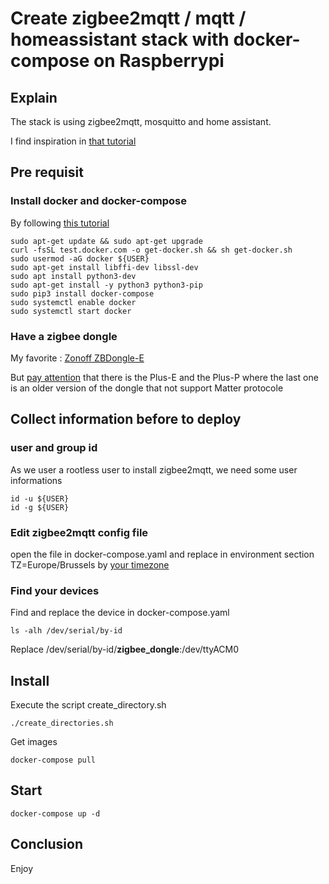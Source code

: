# Create zigbee2mqtt / mqtt / homeassistant stack with docker-compose on Raspberrypi

## Explain

The stack is using zigbee2mqtt, mosquitto and home assistant.

I find inspiration in [that tutorial](https://www.zigbee2mqtt.io/guide/installation/02_docker.html)

## Pre requisit

### Install docker and docker-compose

By following [this tutorial](https://dev.to/elalemanyo/how-to-install-docker-and-docker-compose-on-raspberry-pi-1mo)

```shell
sudo apt-get update && sudo apt-get upgrade
curl -fsSL test.docker.com -o get-docker.sh && sh get-docker.sh
sudo usermod -aG docker ${USER}
sudo apt-get install libffi-dev libssl-dev
sudo apt install python3-dev
sudo apt-get install -y python3 python3-pip
sudo pip3 install docker-compose
sudo systemctl enable docker
sudo systemctl start docker
```

### Have a zigbee dongle

My favorite : [Zonoff ZBDongle-E](https://www.sonoff.be/a-69235043/zigbee-modules/sonoff-zigbee-3-0-dongle-plus-e/#description)

But [pay attention](https://haade.fr/fr/blog/zb-dongle-p-vs-zb-dongle-e-zigbee-sonoff) that there is the Plus-E and the Plus-P where the last one is an older version of the dongle that not support Matter protocole


## Collect information before to deploy

### user and group id

As we user a rootless user to install zigbee2mqtt, we need some user informations

```shell
id -u ${USER}
id -g ${USER}
```

### Edit zigbee2mqtt config file

open the file in docker-compose.yaml and replace in environment section TZ=Europe/Brussels by [your timezone](https://en.wikipedia.org/wiki/List_of_tz_database_time_zones)

### Find your devices

Find and replace the device in docker-compose.yaml

```shell
ls -alh /dev/serial/by-id
```

Replace /dev/serial/by-id/**zigbee_dongle**:/dev/ttyACM0

## Install

Execute the script create_directory.sh

```shell
./create_directories.sh
```

Get images

```shell
docker-compose pull
```

## Start

```shell
docker-compose up -d
```



## Conclusion

Enjoy
